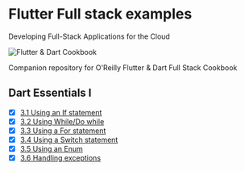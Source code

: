 
# Flutter Full stack examples

Developing Full-Stack Applications for the Cloud

![Flutter & Dart Cookbook](https://github.com/rosera/flutter-and-dart-cookbook/blob/main/images/flutter-dart-cookbook-sml.png "Flutter & Dart Cookbook")

Companion repository for O'Reilly Flutter & Dart Full Stack Cookbook

## Dart Essentials I

- [x] [3.1 Using an If statement](https://github.com/rosera/flutter-full-stack-examples/blob/main/ch03/ex3-1.md)
- [x] [3.2 Using While/Do while](https://github.com/rosera/flutter-full-stack-examples/blob/main/ch03/ex3-2.md)
- [x] [3.3 Using a For statement](https://github.com/rosera/flutter-full-stack-examples/blob/main/ch03/ex3-3.md)
- [x] [3.4 Using a Switch statement](https://github.com/rosera/flutter-full-stack-examples/blob/main/ch03/ex3-4.md)
- [x] [3.5 Using an Enum](https://github.com/rosera/flutter-full-stack-examples/blob/main/ch03/ex3-5.md)
- [x] [3.6 Handling exceptions](https://github.com/rosera/flutter-full-stack-examples/blob/main/ch03/ex3-6.md)
